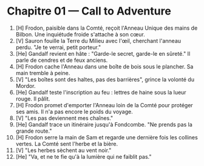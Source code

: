 # Chapitre 01 — Call to Adventure

1. [H] Frodon, paisible dans la Comté, reçoit l'Anneau Unique des mains de Bilbon. Une inquiétude froide s'attache à son cœur.
2. [V] Sauron fouille la Terre du Milieu avec l'œil, cherchant l'anneau perdu. "Je te verrai, petit porteur."
3. [He] Gandalf revient en hâte : "Garde-le secret, garde-le en sûreté." Il parle de cendres et de feux anciens.
4. [H] Frodon cache l'Anneau dans une boîte de bois sous le plancher. Sa main tremble à peine.
5. [V] "Les boîtes sont des haltes, pas des barrières", grince la volonté du Mordor.
6. [He] Gandalf teste l'inscription au feu : lettres de haine sous la lueur rouge. Il pâlit.
7. [H] Frodon promet d'emporter l'Anneau loin de la Comté pour protéger ses amis. Il n'a pas encore le poids du voyage.
8. [V] "Les pas deviennent mes chaînes."
9. [He] Gandalf trace un itinéraire jusqu'à Fondcombe. "Ne prends pas la grande route."
10. [H] Frodon serre la main de Sam et regarde une dernière fois les collines vertes. La Comté sent l'herbe et la bière.
11. [V] "Les herbes sèchent au vent noir."
12. [He] "Va, et ne te fie qu'à la lumière qui ne faiblit pas."
